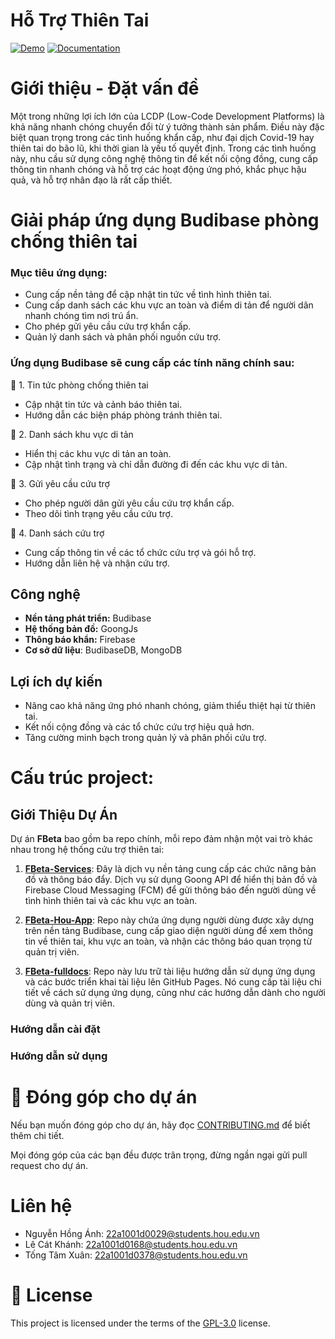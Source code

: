 # Hỗ Trợ Thiên Tai

[![Demo](https://img.shields.io/badge/Demo-2ea44f?style=for-the-badge)](https://fbetahou.budibase.app/app/hotrothientai) [![Documentation](https://img.shields.io/badge/Documentation-blue?style=for-the-badge)](https://fbeta-hou.github.io/FBeta-fulldocs/)

# Giới thiệu - Đặt vấn đề 
Một trong những lợi ích lớn của LCDP (Low-Code Development Platforms) là khả năng nhanh chóng chuyển đổi từ ý tưởng thành sản phẩm. Điều này đặc biệt quan trọng trong các tình huống khẩn cấp, như đại dịch Covid-19 hay thiên tai do bão lũ, khi thời gian là yếu tố quyết định. Trong các tình huống này, nhu cầu sử dụng công nghệ thông tin để kết nối cộng đồng, cung cấp thông tin nhanh chóng và hỗ trợ các hoạt động ứng phó, khắc phục hậu quả, và hỗ trợ nhân đạo là rất cấp thiết.
# Giải pháp ứng dụng Budibase phòng chống thiên tai
### Mục tiêu ứng dụng: 
- Cung cấp nền tảng để cập nhật tin tức về tình hình thiên tai.
- Cung cấp danh sách các khu vực an toàn và điểm di tản để người dân nhanh chóng tìm nơi trú ẩn.
- Cho phép gửi yêu cầu cứu trợ khẩn cấp.
- Quản lý danh sách và phân phối nguồn cứu trợ.
  
### Ứng dụng Budibase sẽ cung cấp các tính năng chính sau:

📰 1. Tin tức phòng chống thiên tai 
- Cập nhật tin tức và cảnh báo thiên tai.
- Hướng dẫn các biện pháp phòng tránh thiên tai.

📝 2. Danh sách khu vực di tản
- Hiển thị các khu vực di tản an toàn.
- Cập nhật tình trạng và chỉ dẫn đường đi đến các khu vực di tản.

📣 3. Gửi yêu cầu cứu trợ
- Cho phép người dân gửi yêu cầu cứu trợ khẩn cấp.
- Theo dõi tình trạng yêu cầu cứu trợ.

📝 4. Danh sách cứu trợ
- Cung cấp thông tin về các tổ chức cứu trợ và gói hỗ trợ.
- Hướng dẫn liên hệ và nhận cứu trợ.

## Công nghệ 
- **Nền tảng phát triển:** Budibase
- **Hệ thống bản đồ:** GoongJs
- **Thông báo khẩn:** Firebase 
- **Cơ sở dữ liệu**: BudibaseDB, MongoDB
## Lợi ích dự kiến 
- Nâng cao khả năng ứng phó nhanh chóng, giảm thiểu thiệt hại từ thiên tai.
- Kết nối cộng đồng và các tổ chức cứu trợ hiệu quả hơn.
- Tăng cường minh bạch trong quản lý và phân phối cứu trợ.
# Cấu trúc project:
## Giới Thiệu Dự Án

Dự án **FBeta** bao gồm ba repo chính, mỗi repo đảm nhận một vai trò khác nhau trong hệ thống cứu trợ thiên tai:

1. **[FBeta-Services](https://github.com/FBeta-Hou/FBeta-Services)**: Đây là dịch vụ nền tảng cung cấp các chức năng bản đồ và thông báo đẩy. Dịch vụ sử dụng Goong API để hiển thị bản đồ và Firebase Cloud Messaging (FCM) để gửi thông báo đến người dùng về tình hình thiên tai và các khu vực an toàn.

2. **[FBeta-Hou-App](https://github.com/FBeta-Hou/FBeta-Hou-App)**: Repo này chứa ứng dụng người dùng được xây dựng trên nền tảng Budibase, cung cấp giao diện người dùng để xem thông tin về thiên tai, khu vực an toàn, và nhận các thông báo quan trọng từ quản trị viên.

3. **[FBeta-fulldocs](https://github.com/FBeta-Hou/FBeta-fulldocs)**: Repo này lưu trữ tài liệu hướng dẫn sử dụng ứng dụng và các bước triển khai tài liệu lên GitHub Pages. Nó cung cấp tài liệu chi tiết về cách sử dụng ứng dụng, cũng như các hướng dẫn dành cho người dùng và quản trị viên.

### Hướng dẫn cài đặt 

### Hướng dẫn sử dụng 

# 🙌 Đóng góp cho dự án
Nếu bạn muốn đóng góp cho dự án, hãy đọc [CONTRIBUTING.md](https://github.com/FBeta-Hou/.github/blob/main/CONTRIBUTING.md) để biết thêm chi tiết.

Mọi đóng góp của các bạn đều được trân trọng, đừng ngần ngại gửi pull request cho dự án.
# Liên hệ 
-   Nguyễn Hồng Ánh: 22a1001d0029@students.hou.edu.vn
-   Lê Cát Khánh: 22a1001d0168@students.hou.edu.vn
-   Tống Tâm Xuân: 22a1001d0378@students.hou.edu.vn
# 📝 License 
This project is licensed under the terms of the [GPL-3.0](https://github.com/FBeta-Hou/.github/blob/main/LICENSE) license.
<!--

**Here are some ideas to get you started:**

🙋‍♀️ A short introduction - what is your organization all about?
🌈 Contribution guidelines - how can the community get involved?
👩‍💻 Useful resources - where can the community find your docs? Is there anything else the community should know?
🍿 Fun facts - what does your team eat for breakfast?
🧙 Remember, you can do mighty things with the power of [Markdown](https://docs.github.com/github/writing-on-github/getting-started-with-writing-and-formatting-on-github/basic-writing-and-formatting-syntax)
-->
